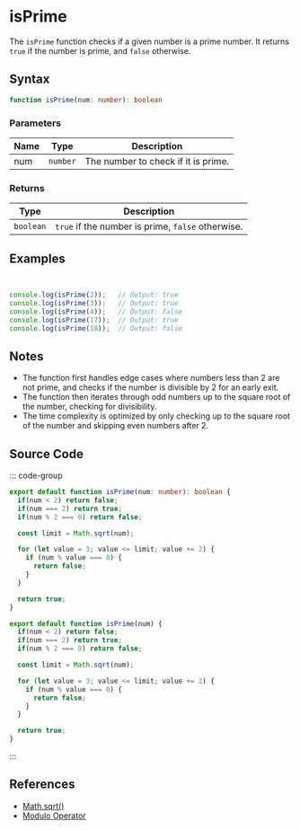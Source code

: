 # isPrime

The `isPrime` function checks if a given number is a prime number. It returns `true` if the number is prime, and `false` otherwise.

## Syntax

```typescript
function isPrime(num: number): boolean
```

### Parameters

| Name  | Type     | Description                                      |
|-------|----------|--------------------------------------------------|
| num   | `number` | The number to check if it is prime.              |

### Returns

| Type    | Description                                      |
|---------|--------------------------------------------------|
| `boolean` | `true` if the number is prime, `false` otherwise. |

## Examples

```typescript


console.log(isPrime(2));   // Output: true
console.log(isPrime(3));   // Output: true
console.log(isPrime(4));   // Output: false
console.log(isPrime(17));  // Output: true
console.log(isPrime(18));  // Output: false
```

## Notes

- The function first handles edge cases where numbers less than 2 are not prime, and checks if the number is divisible by 2 for an early exit.
- The function then iterates through odd numbers up to the square root of the number, checking for divisibility.
- The time complexity is optimized by only checking up to the square root of the number and skipping even numbers after 2.

## Source Code

::: code-group
```typescript
export default function isPrime(num: number): boolean {
  if(num < 2) return false;
  if(num === 2) return true;
  if(num % 2 === 0) return false;

  const limit = Math.sqrt(num);

  for (let value = 3; value <= limit; value += 2) {
    if (num % value === 0) {
      return false;
    }
  }

  return true;
}
```

```javascript
export default function isPrime(num) {
  if(num < 2) return false;
  if(num === 2) return true;
  if(num % 2 === 0) return false;

  const limit = Math.sqrt(num);

  for (let value = 3; value <= limit; value += 2) {
    if (num % value === 0) {
      return false;
    }
  }

  return true;
}
```
::: 

## References

- [Math.sqrt()](https://developer.mozilla.org/en-US/docs/Web/JavaScript/Reference/Global_Objects/Math/sqrt)
- [Modulo Operator](https://developer.mozilla.org/en-US/docs/Web/JavaScript/Reference/Operators/Modulo)